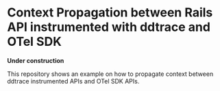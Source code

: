 # Context Propagation between Rails API instrumented with ddtrace and OTel SDK

**Under construction**

This repository shows an example on how to propagate context between ddtrace instrumented APIs and OTel SDK APIs.

